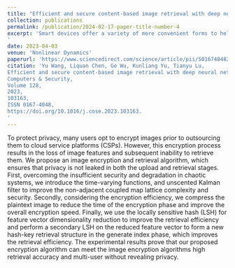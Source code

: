 ```yaml
---
title: "Efficient and secure content-based image retrieval with deep neural networks in the mobile cloud computing"
collection: publications
permalink: /publication/2024-02-17-paper-title-number-4
excerpt: 'Smart devices offer a variety of more convenient forms to help us record our lives and generate a large amount of data in this process. Limited by the local storage capacity, many users outsource their image data directly to the cloud server. However, images stored in plaintext on the cloud server are very insecure, resulting in image privacy information can be easily leaked. Therefore, users will encrypt the images and outsource them to the cloud server, but the encrypted images cannot be retrieved. Therefore, we proposed a secure and efficient ciphertext image retrieval scheme based on image content retrieval (CBIR) and approximate homomorphic encryption (HE). First, we used approximate homomorphic encryption to encrypt images after resizing and uploaded the ciphertext images to the cloud for feature extraction of ciphertext. At the same time, the large images (size, dimension, and resolution) would generate data inflation after using homomorphic encryption. Therefore, the original images are encrypted using the chaotic image encryption scheme to reduce ciphertext size and computation costs. Second, we proposed two deepening network depth optimization strategies that address the problem of insufficient neural network depth. Finally, reducing the dimensionality of the ciphertext feature vector using locally sensitive hashing (LSH) can accelerate the retrieval of ciphertext images. Compared with other literature, our ciphertext image retrieval scheme can significantly reduce the rounds of user-server communication.
'
date: 2023-04-03
venue: 'Nonlinear Dynamics'
paperurl: 'https://www.sciencedirect.com/science/article/pii/S0167404823000731'
citation: 'Yu Wang, Liquan Chen, Ge Wu, Kunliang Yu, Tianyu Lu,
Efficient and secure content-based image retrieval with deep neural networks in the mobile cloud computing,
Computers & Security,
Volume 128,
2023,
103163,
ISSN 0167-4048,
https://doi.org/10.1016/j.cose.2023.103163.
'
---
```


To protect privacy, many users opt to encrypt images prior to outsourcing them to cloud service platforms (CSPs). However, this encryption process results in the loss of image features and subsequent inability to retrieve them. We propose an image encryption and retrieval algorithm, which ensures that privacy is not leaked in both the upload and retrieval stages. First, overcoming the insufficient security and degradation in chaotic systems, we introduce the time-varying functions, and unscented Kalman filter to improve the non-adjacent coupled map lattice complexity and security. Secondly, considering the encryption efficiency, we compress the plaintext image to reduce the time of the encryption phase and improve the overall encryption speed. Finally, we use the locally sensitive hash (LSH) for feature vector dimensionality reduction to improve the retrieval efficiency and perform a secondary LSH on the reduced feature vector to form a new hash-key retrieval structure in the generate index phase, which improves the retrieval efficiency. The experimental results prove that our proposed encryption algorithm can meet the image encryption algorithms high retrieval accuracy and multi-user without revealing privacy.